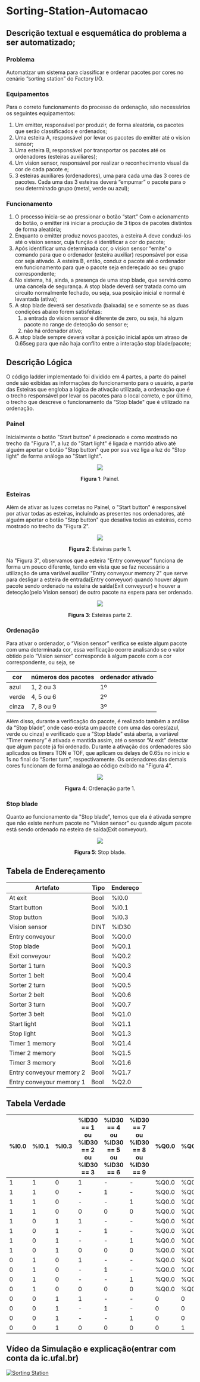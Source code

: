 # Sorting-Station-Automacao

## Descrição textual e esquemática do problema a ser automatizado;
### **Problema**

  Automatizar um sistema para classificar e ordenar pacotes por cores no cenário “sorting station” do Factory I/O.

### **Equipamentos**

  Para o correto funcionamento do processo de ordenação, são necessários os seguintes equipamentos:

1. Um emitter, responsável por produzir, de forma aleatória, os pacotes que serão classificados e ordenados;
2. Uma esteira A, responsável por levar os pacotes do emitter até o vision sensor;
3. Uma esteira B, responsável por transportar os pacotes até os ordenadores (esteiras auxiliares);
4. Um vision sensor, responsável por realizar o reconhecimento visual da cor de cada pacote e;
5. 3 esteiras auxiliares (ordenadores), uma para cada uma das 3 cores de pacotes. Cada uma das 3 esteiras deverá “empurrar” o pacote para o seu determinado grupo (metal, verde ou azul);

### **Funcionamento**

1. O processo inicia-se ao pressionar o botão “start”
    Com o acionamento do botão, o emitter irá iniciar a produção de 3 tipos de pacotes distintos de forma aleatória;
2.  Enquanto o emitter produz novos pacotes, a esteira A deve conduzi-los até o vision sensor, cuja função é identificar a cor do pacote;
3.  Após identificar uma determinada cor, o vision sensor “emite” o comando para que o ordenador (esteira auxiliar) responsável por essa cor seja ativado. A esteira B, então, conduz o pacote até o ordenador em funcionamento para que o pacote seja endereçado ao seu grupo correspondente;
4.  No sistema, há, ainda, a presença de uma stop blade, que servirá como uma cancela de segurança. A stop blade deverá ser tratada como um circuito normalmente fechado, ou seja, sua posição inicial e normal é levantada (ativa);
5.  A stop blade deverá ser desativada (baixada) se e somente se as duas condições abaixo forem satisfeitas:
    1.  a entrada do vision sensor é diferente de zero, ou seja, há algum pacote no range de detecção do sensor e;
    2. não há ordenador ativo;
6. A stop blade sempre deverá voltar à posição inicial após um atraso de 0.65seg para que não haja conflito entre a interação stop blade/pacote;
	 



## Descrição Lógica

O código ladder implementado foi dividido em 4 partes, a parte do painel onde são exibidas as informações do funcionamento para o usuário, a parte das Esteiras que engloba a lógica de ativação utilizada, a ordenação que é o trecho responsável por levar os pacotes para o local correto, e por último, o trecho que descreve o funcionamento da "Stop blade" que é utilizado na ordenação.

### Painel

Inicialmente o botão "Start button" é precionado e como mostrado no trecho da "Figura 1", a luz do "Start light" é ligada e mantido ativo até alguém apertar o botão "Stop button" que por sua vez liga a luz do "Stop light" de forma análoga ao "Start light".

<div align="center">
  <img src=https://github.com/WalmerAlmeida/Sorting-Station-Automacao/blob/main/imgs/Painel.png />
  
  **Figura 1**: Painel.
</div>

### Esteiras

Além de ativar as luzes corretas no Painel, o "Start button" é responsável por ativar todas as esteiras, incluíndo as presentes nos ordenadores, até alguém apertar o botão "Stop button" que desativa todas as esteiras, como mostrado no trecho da "Figura 2".

<div align="center">
  <img src=https://github.com/WalmerAlmeida/Sorting-Station-Automacao/blob/main/imgs/Esteiras1.png />
  
  **Figura 2**: Esteiras parte 1.
</div>

Na "Figura 3", observamos que a esteira "Entry conveyuor" funciona de forma um pouco diferente, tendo em vista que se faz necessário a utilização de uma variável auxiliar "Entry conveyour memory 2" que serve para desligar a esteira de entrada(Entry conveyuor) quando houver algum pacote sendo ordenado na esteira de saída(Exit conveyour) e houver a detecção(pelo Vision sensor) de outro pacote na espera para ser ordenado.

<div align="center">
  <img src=https://github.com/WalmerAlmeida/Sorting-Station-Automacao/blob/main/imgs/Esteiras2.png />
  
  **Figura 3**: Esteiras parte 2.
</div>

### Ordenação

Para ativar o ordenador, o “Vision sensor” verifica se existe algum pacote com uma determinada cor, essa verificação ocorre analisando se o valor obtido pelo “Vision sensor” corresponde à algum pacote com a cor correspondente, ou seja, se

| cor   | números dos pacotes | ordenador ativado |
| ----- | ------------------- | ----------------- |
| azul  | 1, 2 ou 3           | 1º                |
| verde | 4, 5 ou 6           | 2º                |
| cinza | 7, 8 ou 9           | 3º                |

Além disso, durante a verificação do pacote, é realizado também a análise da “Stop blade”, onde caso exista um pacote com uma das cores(azul, verde ou cinza) e verificado que a "Stop blade" está aberta, a variável “Timer memory” é ativada e mantida assim, até o sensor “At exit” detectar que algum pacote já foi ordenado. Durante a ativação dos ordenadores são aplicados os timers TON e TOF, que aplicam os delays de 0.65s no início e 1s no final do “Sorter turn”, respectivamente. Os ordenadores das demais cores funcionam de forma análoga ao código exibido na "Figura 4".

<div align="center">
  <img src=https://github.com/WalmerAlmeida/Sorting-Station-Automacao/blob/main/imgs/Ordenacao1.png />
  
  **Figura 4**: Ordenação parte 1.
</div>

### Stop blade

Quanto ao funcionamento da "Stop blade", temos que ela é ativada sempre que não existe nenhum pacote no "Vision sensor" ou quando algum pacote está sendo ordenado na esteira de saída(Exit conveyour).

<div align="center">
  <img src=https://github.com/WalmerAlmeida/Sorting-Station-Automacao/blob/main/imgs/Stop_blade.png />
  
  **Figura 5**: Stop blade.
</div>

## Tabela de Endereçamento

| Artefato                 | Tipo | Endereço |
| ------------------------ | ---- | -------- |
| At exit                  | Bool | %I0.0    |
| Start button             | Bool | %I0.1    |
| Stop button              | Bool | %I0.3    |
| Vision sensor            | DINT | %ID30    |
| Entry conveyour          | Bool | %Q0.0    |
| Stop blade               | Bool | %Q0.1    |
| Exit conveyour           | Bool | %Q0.2    |
| Sorter 1 turn            | Bool | %Q0.3    |
| Sorter 1 belt            | Bool | %Q0.4    |
| Sorter 2 turn            | Bool | %Q0.5    |
| Sorter 2 belt            | Bool | %Q0.6    |
| Sorter 3 turn            | Bool | %Q0.7    |
| Sorter 3 belt            | Bool | %Q1.0    |
| Start light              | Bool | %Q1.1    |
| Stop light               | Bool | %Q1.3    |
| Timer 1 memory           | Bool | %Q1.4    |
| Timer 2 memory           | Bool | %Q1.5    |
| Timer 3 memory           | Bool | %Q1.6    |
| Entry conveyour memory 2 | Bool | %Q1.7    |
| Entry conveyour memory 1 | Bool | %Q2.0    |

## Tabela Verdade

| %I0.0 | %I0.1 | %I0.3 | %ID30 == 1 ou %ID30 == 2 ou %ID30 == 3 | %ID30 == 4 ou %ID30 == 5 ou %ID30 == 6 | %ID30 == 7 ou %ID30 == 8 ou %ID30 == 9 | %Q0.0 | %Q0.1 | %Q0.2 | %Q0.3 | %Q0.4 | %Q0.5 | %Q0.6 | %Q0.7 | %Q1.0 | %Q1.1 | %Q1.3 | %Q1.4 | %Q1.5 | %Q1.6 | %Q1.7 | %Q2.0 |
| ----- | ----- | ----- | -------------------------------------- | -------------------------------------- | -------------------------------------- | ----- | ----- | ----- | ----- | ----- | ----- | ----- | ----- | ----- | ----- | ----- | ----- | ----- | ----- | ----- | ----- |
| 1 | 1 | 0 | 1 | - | - | %Q0.0 | %Q0.1 | %Q0.2 | %Q0.3 | %Q0.4 | %Q0.5 | %Q0.6 | %Q0.7 | %Q1.0 | %Q1.1 | %Q1.3 | %Q1.4 | %Q1.5 | %Q1.6 | %Q1.7 | %Q2.0 |
| 1 | 1 | 0 | - | 1 | - | %Q0.0 | %Q0.1 | %Q0.2 | %Q0.3 | %Q0.4 | %Q0.5 | %Q0.6 | %Q0.7 | %Q1.0 | %Q1.1 | %Q1.3 | %Q1.4 | %Q1.5 | %Q1.6 | %Q1.7 | %Q2.0 |
| 1 | 1 | 0 | - | - | 1 | %Q0.0 | %Q0.1 | %Q0.2 | %Q0.3 | %Q0.4 | %Q0.5 | %Q0.6 | %Q0.7 | %Q1.0 | %Q1.1 | %Q1.3 | %Q1.4 | %Q1.5 | %Q1.6 | %Q1.7 | %Q2.0 |
| 1 | 1 | 0 | 0 | 0 | 0 | %Q0.0 | %Q0.1 | %Q0.2 | %Q0.3 | %Q0.4 | %Q0.5 | %Q0.6 | %Q0.7 | %Q1.0 | %Q1.1 | %Q1.3 | %Q1.4 | %Q1.5 | %Q1.6 | %Q1.7 | %Q2.0 |
| 1 | 0 | 1 | 1 | - | - | %Q0.0 | %Q0.1 | %Q0.2 | %Q0.3 | %Q0.4 | %Q0.5 | %Q0.6 | %Q0.7 | %Q1.0 | %Q1.1 | %Q1.3 | %Q1.4 | %Q1.5 | %Q1.6 | %Q1.7 | %Q2.0 |
| 1 | 0 | 1 | - | 1 | - | %Q0.0 | %Q0.1 | %Q0.2 | %Q0.3 | %Q0.4 | %Q0.5 | %Q0.6 | %Q0.7 | %Q1.0 | %Q1.1 | %Q1.3 | %Q1.4 | %Q1.5 | %Q1.6 | %Q1.7 | %Q2.0 |
| 1 | 0 | 1 | - | - | 1 | %Q0.0 | %Q0.1 | %Q0.2 | %Q0.3 | %Q0.4 | %Q0.5 | %Q0.6 | %Q0.7 | %Q1.0 | %Q1.1 | %Q1.3 | %Q1.4 | %Q1.5 | %Q1.6 | %Q1.7 | %Q2.0 |
| 1 | 0 | 1 | 0 | 0 | 0 | %Q0.0 | %Q0.1 | %Q0.2 | %Q0.3 | %Q0.4 | %Q0.5 | %Q0.6 | %Q0.7 | %Q1.0 | %Q1.1 | %Q1.3 | %Q1.4 | %Q1.5 | %Q1.6 | %Q1.7 | %Q2.0 |
| 0 | 1 | 0 | 1 | - | - | %Q0.0 | %Q0.1 | %Q0.2 | %Q0.3 | %Q0.4 | %Q0.5 | %Q0.6 | %Q0.7 | %Q1.0 | %Q1.1 | %Q1.3 | %Q1.4 | %Q1.5 | %Q1.6 | %Q1.7 | %Q2.0 |
| 0 | 1 | 0 | - | 1 | - | %Q0.0 | %Q0.1 | %Q0.2 | %Q0.3 | %Q0.4 | %Q0.5 | %Q0.6 | %Q0.7 | %Q1.0 | %Q1.1 | %Q1.3 | %Q1.4 | %Q1.5 | %Q1.6 | %Q1.7 | %Q2.0 |
| 0 | 1 | 0 | - | - | 1 | %Q0.0 | %Q0.1 | %Q0.2 | %Q0.3 | %Q0.4 | %Q0.5 | %Q0.6 | %Q0.7 | %Q1.0 | %Q1.1 | %Q1.3 | %Q1.4 | %Q1.5 | %Q1.6 | %Q1.7 | %Q2.0 |
| 0 | 1 | 0 | 0 | 0 | 0 | %Q0.0 | %Q0.1 | %Q0.2 | %Q0.3 | %Q0.4 | %Q0.5 | %Q0.6 | %Q0.7 | %Q1.0 | %Q1.1 | %Q1.3 | %Q1.4 | %Q1.5 | %Q1.6 | %Q1.7 | %Q2.0 |
| 0 | 0 | 1 | 1 | - | - | 0 | 0 | 0 | 1 | 0 | 0 | 0 | 0 | 0 | 0 | 1 | 1 | 0 | 0 | 1 | 0 |
| 0 | 0 | 1 | - | 1 | - | 0 | 0 | 0 | 0 | 0 | 1 | 0 | 0 | 0 | 0 | 1 | 0 | 1 | 0 | 1 | 0 |
| 0 | 0 | 1 | - | - | 1 | 0 | 0 | 0 | 0 | 0 | 0 | 0 | 1 | 0 | 0 | 1 | 0 | 0 | 1 | 1 | 0 |
| 0 | 0 | 1 | 0 | 0 | 0 | 0 | 1 | 0 | 0 | 0 | 0 | 0 | 0 | 0 | 0 | 1 | 0 | 0 | 0 | 0 | 0 |

## Vídeo da Simulação e explicação(entrar com conta da ic.ufal.br)

[![Sorting Station](imgs/youtube.png)](https://www.youtube.com/embed/nb5dSuqP0Ik "Sorting Station")
